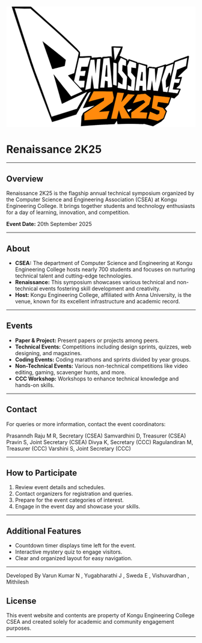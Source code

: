 ![Logo](src/assets/logo.png)

# Renaissance 2K25

---

## Overview
Renaissance 2K25 is the flagship annual technical symposium organized by the Computer Science and Engineering Association (CSEA) at Kongu Engineering College. It brings together students and technology enthusiasts for a day of learning, innovation, and competition.

**Event Date:** 20th September 2025

---

## About

- **CSEA:** The department of Computer Science and Engineering at Kongu Engineering College hosts nearly 700 students and focuses on nurturing technical talent and cutting-edge technologies.
- **Renaissance:** This symposium showcases various technical and non-technical events fostering skill development and creativity.
- **Host:** Kongu Engineering College, affiliated with Anna University, is the venue, known for its excellent infrastructure and academic record.

---

## Events

- **Paper & Project:** Present papers or projects among peers.
- **Technical Events:** Competitions including design sprints, quizzes, web designing, and magazines.
- **Coding Events:** Coding marathons and sprints divided by year groups.
- **Non-Technical Events:** Various non-technical competitions like video editing, gaming, scavenger hunts, and more.
- **CCC Workshop:** Workshops to enhance technical knowledge and hands-on skills.

---

## Contact

For queries or more information, contact the event coordinators:

Prasanndh Raju M R, Secretary (CSEA)
Samvardhini D, Treasurer (CSEA)
Pravin S, Joint Secretary (CSEA)
Divya K, Secretary (CCC)
Ragulandiran M, Treasurer (CCC)
Varshini S, Joint Secretary (CCC)

---

## How to Participate

1. Review event details and schedules.
2. Contact organizers for registration and queries.
3. Prepare for the event categories of interest.
4. Engage in the event day and showcase your skills.

---

## Additional Features

- Countdown timer displays time left for the event.
- Interactive mystery quiz to engage visitors.
- Clear and organized layout for easy navigation.

---
Developed By Varun Kumar N , Yugabharathi J , Sweda E ,  Vishuvardhan , Mithilesh 
## License

This event website and contents are property of Kongu Engineering College CSEA and created solely for academic and community engagement purposes.

---

